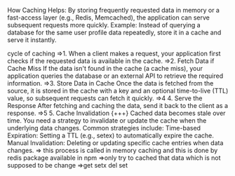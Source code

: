 How Caching Helps: By storing frequently requested data in memory or a fast-access layer 
(e.g., Redis, Memcached), the application can serve subsequent requests more quickly.
Example: Instead of querying a database for the same user profile data repeatedly,
 store it in a cache and serve it instantly.


cycle of caching
=>1. When a client makes a request, your application first checks if the requested data is available in the cache.
=>2. Fetch Data if Cache Miss
If the data isn't found in the cache (a cache miss), your application queries the database or an external API to retrieve the required information.
=>3. Store Data in Cache
Once the data is fetched from the source, it is stored in the cache with a key and an optional time-to-live (TTL) value, so subsequent requests can fetch it quickly.
=>4 4. Serve the Response
After fetching and caching the data, send it back to the client as a response.
=>5 5. Cache Invalidation {+++}
Cached data becomes stale over time. You need a strategy to invalidate or update the cache when the underlying data changes. Common strategies include:
Time-based Expiration: Setting a TTL (e.g., setex) to automatically expire the cache.
Manual Invalidation: Deleting or updating specific cache entries when data changes.
=> this process is called in memory caching and this is done by redis package available in npm 
=>only try to cached that data which is not supposed to be change
=>get setx del set